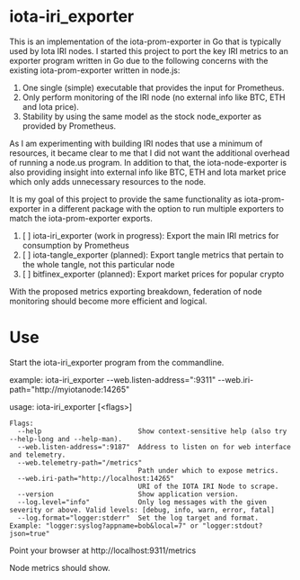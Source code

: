 # iota-iri_exporter

This is an implementation of the iota-prom-exporter in Go that is typically used by Iota IRI nodes.
I started this project to port the key IRI metrics to an exporter program written in Go due to the following concerns with the existing iota-prom-exporter written in node.js:

1. One single (simple) executable that provides the input for Prometheus. 
2. Only perform monitoring of the IRI node (no external info like BTC, ETH and Iota price).
3. Stability by using the same model as the stock node_exporter as provided by Prometheus.

As I am experimenting with building IRI nodes that use a minimum of resources, it became clear to me that I did not want the additional overhead of running a node.us program. In addition to that, the iota-node-exporter is also providing insight into external info like BTC, ETH and Iota market price which only adds unnecessary resources to the node.

It is my goal of this project to provide the same functionality as iota-prom-exporter in a different package with the option to run multiple exporters to match the iota-prom-exporter exports.

1. [ ] iota-iri_exporter (work in progress): Export the main IRI metrics for consumption by Prometheus
2. [ ] iota-tangle_exporter (planned): Export tangle metrics that pertain to the whole tangle, not this particular node 
3. [ ] bitfinex_exporter (planned): Export market prices for popular crypto

With the proposed metrics exporting breakdown, federation of node monitoring should become more efficient and logical.  

# Use

Start the iota-iri_exporter program from the commandline.

example: iota-iri_exporter --web.listen-address=":9311" --web.iri-path="http://myiotanode:14265"

usage: iota-iri_exporter [\<flags\>]
```
Flags:
  --help                        Show context-sensitive help (also try --help-long and --help-man).
  --web.listen-address=":9187"  Address to listen on for web interface and telemetry.
  --web.telemetry-path="/metrics"  
                                Path under which to expose metrics.
  --web.iri-path="http://localhost:14265"  
                                URI of the IOTA IRI Node to scrape.
  --version                     Show application version.
  --log.level="info"            Only log messages with the given severity or above. Valid levels: [debug, info, warn, error, fatal]
  --log.format="logger:stderr"  Set the log target and format. Example: "logger:syslog?appname=bob&local=7" or "logger:stdout?json=true"
```


Point your browser at http://localhost:9311/metrics

Node metrics should show.
